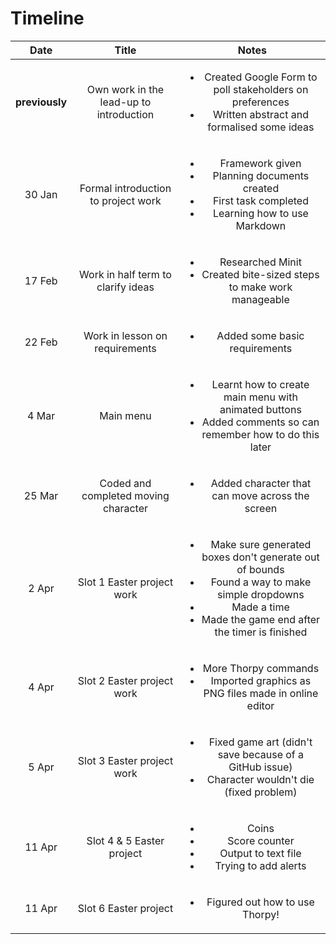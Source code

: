 # Timeline

[<ul><li></ul>]:#

|Date|Title|Notes|
|:--:|:---:|:---:|
|**previously**|Own work in the lead-up to introduction|<ul><li>Created Google Form to poll stakeholders on preferences<li>Written abstract and formalised some ideas</ul>|
|30 Jan|Formal introduction to project work|<ul><li>Framework given<li>Planning documents created<li>First task completed<li>Learning how to use Markdown</ul>|
|17 Feb|Work in half term to clarify ideas|<ul><li>Researched Minit<li>Created bite-sized steps to make work manageable</ul>|
|22 Feb|Work in lesson on requirements|<ul><li>Added some basic requirements</ul>|
|4 Mar|Main menu|<ul><li>Learnt how to create main menu with animated buttons<li>Added comments so can remember how to do this later</ul>|
|25 Mar|Coded and completed moving character|<ul><li>Added character that can move across the screen</ul>|
|2 Apr|Slot 1 Easter project work|<ul><li>Make sure generated boxes don't generate out of bounds<li>Found a way to make simple dropdowns<li>Made a time<li>Made the game end after the timer is finished</ul>|
|4 Apr|Slot 2 Easter project work|<ul><li>More Thorpy commands<li>Imported graphics as PNG files made in online editor</ul>|
|5 Apr|Slot 3 Easter project work|<ul><li>Fixed game art (didn't save because of a GitHub issue)<li>Character wouldn't die (fixed problem)</ul>|
|11 Apr|Slot 4 & 5 Easter project|<ul><li>Coins<li>Score counter<li>Output to text file<li>Trying to add alerts</ul>|
|11 Apr|Slot 6 Easter project|<ul><li>Figured out how to use Thorpy!</ul>|
